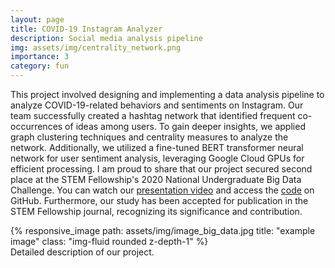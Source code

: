 ```yaml
---
layout: page
title: COVID-19 Instagram Analyzer
description: Social media analysis pipeline
img: assets/img/centrality_network.png
importance: 3
category: fun
---
```

This project involved designing and implementing a data analysis pipeline to analyze COVID-19-related behaviors and sentiments on Instagram. Our team successfully created a hashtag network that identified frequent co-occurrences of ideas among users. To gain deeper insights, we applied graph clustering techniques and centrality measures to analyze the network. Additionally, we utilized a fine-tuned BERT transformer neural network for user sentiment analysis, leveraging Google Cloud GPUs for efficient processing. I am proud to share that our project secured second place at the STEM Fellowship's 2020 National Undergraduate Big Data Challenge. You can watch our <a href="https://www.youtube.com/watch?v=99EGW25IigQ">presentation video</a> and access the <a href="https://github.com/brenda-shen/2020-Big-Data-Challenge">code</a> on GitHub. Furthermore, our study has been accepted for publication in the STEM Fellowship journal, recognizing its significance and contribution.

<div class="row text-center">
    <div class="col-sm mt-3 mt-md-0">
        {% responsive_image path: assets/img/image_big_data.jpg title: "example image" class: "img-fluid rounded z-depth-1" %}
    </div>
</div>
<div class="caption">
    Detailed description of our project.
</div>


